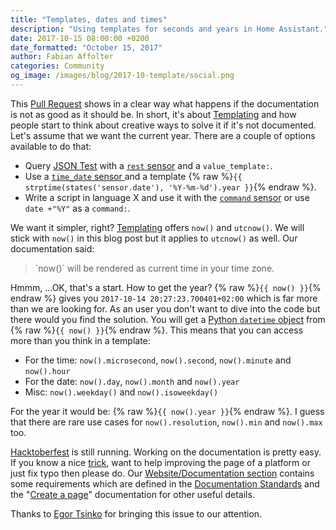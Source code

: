 ```yaml
---
title: "Templates, dates and times"
description: "Using templates for seconds and years in Home Assistant."
date: 2017-10-15 08:00:00 +0200
date_formatted: "October 15, 2017"
author: Fabian Affolter
categories: Community
og_image: /images/blog/2017-10-template/social.png
---
```


This [Pull Request](https://github.com/home-assistant/home-assistant/pull/9868) shows in a clear way what happens if the documentation is not as good as it should be. In short, it's about [Templating](/docs/configuration/templating/) and how people start to think about creative ways to solve it if it's not documented. Let's assume that we want the current year. There are a couple of options available to do that:

- Query [JSON Test](http://date.jsontest.com/) with a [`rest` sensor](/components/rest) and a `value_template:`.
- Use a [`time_date` sensor ](/components/time_date) and a template {% raw %}`{{ strptime(states('sensor.date'), '%Y-%m-%d').year }}`{% endraw %}.
- Write a script in language X and use it with the [`command` sensor](/components/sensor.command_line/) or use `date +"%Y"` as a `command:`.

<!--more-->

We want it simpler, right? [Templating](/docs/configuration/templating/) offers `now()` and `utcnow()`. We will stick with `now()` in this blog post but it applies to `utcnow()` as well. Our documentation said:

<blockquote>
  `now()` will be rendered as current time in your time zone.
</blockquote>

Hmmm, ...OK, that's a start. How to get the year? {% raw %}`{{ now() }}`{% endraw %} gives you `2017-10-14 20:27:23.700401+02:00` which is far more than we are looking for. As an user you don't want to dive into the code but there would you find the solution. You will get a [Python `datetime` object](https://docs.python.org/3.6/library/datetime.html#datetime.datetime) from {% raw %}`{{ now() }}`{% endraw %}. This means that you can access more than you think in a template: 

- For the time: `now().microsecond`, `now().second`, `now().minute` and `now().hour`
- For the date: `now().day`, `now().month` and `now().year`
- Misc: `now().weekday()` and `now().isoweekday()`

For the year it would be: {% raw %}`{{ now().year }}`{% endraw %}. I guess that there are rare use cases for `now().resolution`, `now().min` and `now().max` too.

[Hacktoberfest](/blog/2017/09/29/hacktoberfest/) is still running. Working on the documentation is pretty easy. If you know a nice [trick](/cookbook/), want to help improving the page of a platform or just fix typo then please do. Our [Website/Documentation section](/developers/documentation/) contains some requirements which are defined in the [Documentation Standards](/developers/documentation/standards/) and the "[Create a page](/developers/documentation/create_page/)" documentation for other useful details.

Thanks to [Egor Tsinko](https://github.com/etsinko) for bringing this issue to our attention.

